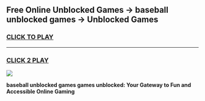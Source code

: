 
## Free Online Unblocked Games → baseball unblocked games → Unblocked Games
<h3>
<a href="https://premium.freeplayer.one?title=baseball_unblocked_games&ref=21F">CLICK TO PLAY</a></h3>
<hr>

<h3>
<a href="https://premium.freeplayer.one?title=baseball_unblocked_games&ref=21F">CLICK 2 PLAY</a>
  
</h3>

<a href="https://premium.freeplayer.one?title=baseball_unblocked_games&ref=21F/"><img src="https://clearcache.store/games.png"></a>


**baseball unblocked games games unblocked: Your Gateway to Fun and Accessible Online Gaming**
